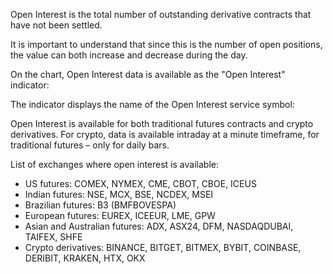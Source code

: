 Open Interest is the total number of outstanding derivative contracts that have not been settled.

It is important to understand that since this is the number of open positions, the value can both increase and decrease during the day.

On the chart, Open Interest data is available as the "Open Interest" indicator:

The indicator displays the name of the Open Interest service symbol:

Open Interest is available for both traditional futures contracts and crypto derivatives. For crypto, data is available intraday at a minute timeframe, for traditional futures – only for daily bars.

List of exchanges where open interest is available:

* US futures: COMEX, NYMEX, CME, CBOT, CBOE, ICEUS
* Indian futures: NSE, MCX, BSE, NCDEX, MSEI
* Brazilian futures: B3 (BMFBOVESPA)
* European futures: EUREX, ICEEUR, LME, GPW
* Asian and Australian futures: ADX, ASX24, DFM, NASDAQDUBAI, TAIFEX, SHFE
* Crypto derivatives: BINANCE, BITGET, BITMEX, BYBIT, COINBASE, DERIBIT, KRAKEN, HTX, OKX